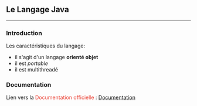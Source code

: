 ## Le Langage Java

<hr>

### Introduction

Les caractéristiques du langage:

- il s'agit d'un langage **orienté objet**
- il est _portable_
- il est multithreadé

### Documentation

Lien vers la <span style="color: #eb4034">Documentation officielle </span> : [Documentation](#)
